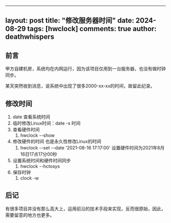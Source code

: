 
---
layout: post
title: "修改服务器时间"
date: 2024-08-29
tags: [hwclock]
comments: true
author: deathwhispers
---

## 前言
甲方自建机房，系统均在内网运行，因为该项目仅用到一台服务器，也没有做时钟同步。

某天突然收到消息，说系统中出现了很多2000-xx-xx的时间，故留此纪录。

<!-- more -->

## 修改时间
1. date 查看系统时间
2. 临时修改Linux时间：date -s 时间
3. 查看硬件时间
    1. hwclock --show
4. 修改硬件的时间 也是永久性修改Linux的时间
    1. hwclock --set --date '2021-08-16 17:17:00' 设置硬件时间为2021年8月16日17点17分00秒
5. 设置系统时间和硬件时间同步
    1. hwclock --hctosys
6. 保存时钟
    1. clock -w

## 后记

有很多项目并没有那么高大上，运用前沿的技术手段来实现，反而很原始，因此，需要留意的地方也更多。

